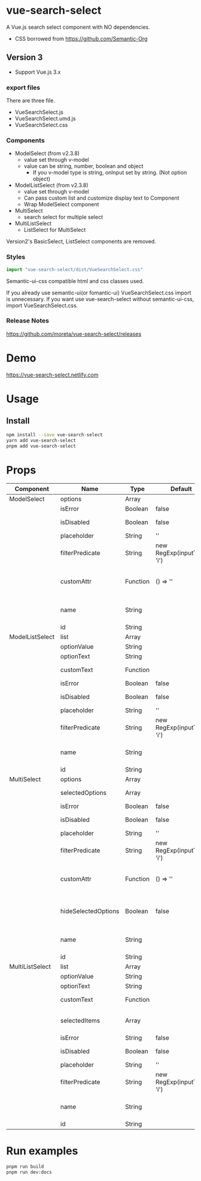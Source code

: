 # vue-search-select

A Vue.js search select component with NO dependencies.

+ CSS borrowed from <https://github.com/Semantic-Org>

## Version 3

+ Support Vue.js 3.x

### export files

There are three file.

+ VueSearchSelect.js
+ VueSearchSelect.umd.js
+ VueSearchSelect.css

### Components

+ ModelSelect (from v2.3.8)
  + value set through v-model
  + value can be string, number, boolean and object
    + If you v-model type is string, onInput set by string. (Not option object)
+ ModelListSelect (from v2.3.8)
  + value set through v-model
  + Can pass custom list and customize display text to Component
  + Wrap ModelSelect component
+ MultiSelect
  + search select for multiple select
+ MultiListSelect
  + ListSelect for MultiSelect

Version2's BasicSelect, ListSelect components are removed.

### Styles

```js
import "vue-search-select/dist/VueSearchSelect.css"
```
Semantic-ui-css compatible html and css classes used.

If you already use semantic-ui(or fomantic-ui) VueSearchSelect.css import is unnecessary.
If you want use vue-search-select without semantic-ui-css, import VueSearchSelect.css.


### Release Notes

<https://github.com/moreta/vue-search-select/releases>

# Demo

<https://vue-search-select.netlify.com>

# Usage

## Install

```bash
npm install --save vue-search-select
yarn add vue-search-select
pnpm add vue-search-select
```

# Props

| Component       | Name                | Type     | Default                    | Description                         |
|-----------------|---------------------|----------|----------------------------|-------------------------------------|
| ModelSelect     | options             | Array    |                            | option list                         |
|                 | isError             | Boolean  | false                      | error style                         |
|                 | isDisabled          | Boolean  | false                      | disable component                   |
|                 | placeholder         | String   | ''                         |                                     |
|                 | filterPredicate     | String   | new RegExp(inputText, 'i') |                                     |
|                 | customAttr          | Function | () => ''                   | Add custom html attribute           |
|                 | name                | String   |                            | input form name attribute           |
|                 | id                  | String   |                            | id attribute                        |
| ModelListSelect | list                | Array    |                            | option list                         |
|                 | optionValue         | String   |                            | value key                           |
|                 | optionText          | String   |                            | text key                            |
|                 | customText          | Function |                            | custom text function                |
|                 | isError             | Boolean  | false                      | error style                         |
|                 | isDisabled          | Boolean  | false                      | disable component                   |
|                 | placeholder         | String   | ''                         |                                     |
|                 | filterPredicate     | String   | new RegExp(inputText, 'i') |                                     |
|                 | name                | String   |                            | input form name attribute           |
|                 | id                  | String   |                            | id attribute                        |
| MultiSelect     | options             | Array    |                            | option list                         |
|                 | selectedOptions     | Array    |                            | default option list                 |
|                 | isError             | Boolean  | false                      | error style                         |
|                 | isDisabled          | Boolean  | false                      | disable component                   |
|                 | placeholder         | String   | ''                         |                                     |
|                 | filterPredicate     | String   | new RegExp(inputText, 'i') |                                     |
|                 | customAttr          | Function | () => ''                   | Add custom html attribute           |
|                 | hideSelectedOptions | Boolean  | false                      | Hide Option list that item selected |
|                 | name                | String   |                            | input form name attribute           |
|                 | id                  | String   |                            | id attribute                        |
| MultiListSelect | list                | Array    |                            | option list                         |
|                 | optionValue         | String   |                            | value key                           |
|                 | optionText          | String   |                            | text key                            |
|                 | customText          | Function |                            | custom text function                |
|                 | selectedItems       | Array    |                            | default option(raw object)          |
|                 | isError             | String   | false                      | error style                         |
|                 | isDisabled          | Boolean  | false                      | disable component                   |
|                 | placeholder         | String   | ''                         |                                     |
|                 | filterPredicate     | String   | new RegExp(inputText, 'i') |                                     |
|                 | name                | String   |                            | input form name attribute           |
|                 | id                  | String   |                            | id attribute                        |

# Run examples

```bash
pnpm run build
pnpm run dev:docs
```


